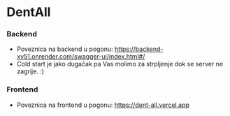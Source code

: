 # DentAll 
 
### Backend
 - Poveznica na backend u pogonu: https://backend-xv51.onrender.com/swagger-ui/index.html#/
 - Cold start je jako dugačak pa Vas molimo za strpljenje dok se server ne zagrije. :)
### Frontend
 - Poveznica na frontend u pogonu: https://dent-all.vercel.app
